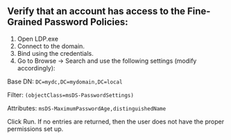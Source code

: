 ## Verify that an account has access to the Fine-Grained Password Policies: ##

1. Open LDP.exe
2. Connect to the domain.
3. Bind using the credentials.
4. Go to Browse -> Search and use the following settings (modify accordingly):

Base DN: `DC=mydc,DC=mydomain,DC=local`

Filter: `(objectClass=msDS-PasswordSettings)`

Attributes: `msDS-MaximumPasswordAge,distinguishedName`

Click Run.  If no entries are returned, then the user does not have the proper permissions set up.